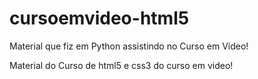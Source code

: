 # cursoemvideo-html5
Material que fiz em Python assistindo no Curso em Video!

Material do Curso de html5 e css3 do curso em video!
 
